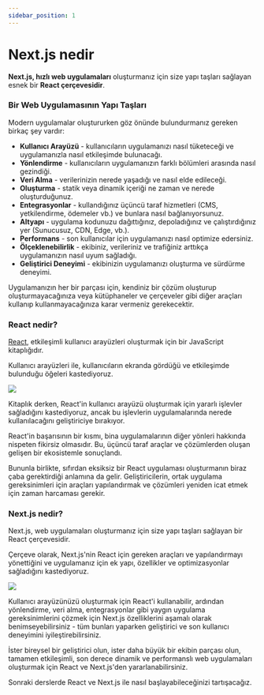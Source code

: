 ```yaml
---
sidebar_position: 1
---
```

# Next.js nedir

**Next.js, hızlı web uygulamaları** oluşturmanız için size yapı taşları sağlayan esnek bir **React çerçevesidir**.

### Bir Web Uygulamasının Yapı Taşları

Modern uygulamalar oluştururken göz önünde bulundurmanız gereken birkaç şey vardır:

- **Kullanıcı Arayüzü** - kullanıcıların uygulamanızı nasıl tüketeceği ve uygulamanızla nasıl etkileşimde bulunacağı.
- **Yönlendirme** - kullanıcıların uygulamanızın farklı bölümleri arasında nasıl gezindiği.
- **Veri Alma** - verilerinizin nerede yaşadığı ve nasıl elde edileceği.
- **Oluşturma** - statik veya dinamik içeriği ne zaman ve nerede oluşturduğunuz.
- **Entegrasyonlar** - kullandığınız üçüncü taraf hizmetleri (CMS, yetkilendirme, ödemeler vb.) ve bunlara nasıl bağlanıyorsunuz.
- **Altyapı** - uygulama kodunuzu dağıttığınız, depoladığınız ve çalıştırdığınız yer (Sunucusuz, CDN, Edge, vb.).
- **Performans** - son kullanıcılar için uygulamanızı nasıl optimize edersiniz.
- **Ölçeklenebilirlik** - ekibiniz, verileriniz ve trafiğiniz arttıkça uygulamanızın nasıl uyum sağladığı.
- **Geliştirici Deneyimi** - ekibinizin uygulamanızı oluşturma ve sürdürme deneyimi.

Uygulamanızın her bir parçası için, kendiniz bir çözüm oluşturup oluşturmayacağınıza veya kütüphaneler ve çerçeveler gibi diğer araçları kullanıp kullanmayacağınıza karar vermeniz gerekecektir.

### React nedir?

<a href="https://beta.reactjs.org/">React</a>, etkileşimli kullanıcı arayüzleri oluşturmak için bir JavaScript kitaplığıdır.

Kullanıcı arayüzleri ile, kullanıcıların ekranda gördüğü ve etkileşimde bulunduğu öğeleri kastediyoruz.

<img src="/img/learn/learn-react-components.jpeg"/>

Kitaplık derken, React'in kullanıcı arayüzü oluşturmak için yararlı işlevler sağladığını kastediyoruz, ancak bu işlevlerin uygulamalarında nerede kullanılacağını geliştiriciye bırakıyor.

React'in başarısının bir kısmı, bina uygulamalarının diğer yönleri hakkında nispeten fikirsiz olmasıdır. Bu, üçüncü taraf araçlar ve çözümlerden oluşan gelişen bir ekosistemle sonuçlandı.

Bununla birlikte, sıfırdan eksiksiz bir React uygulaması oluşturmanın biraz çaba gerektirdiği anlamına da gelir. Geliştiricilerin, ortak uygulama gereksinimleri için araçları yapılandırmak ve çözümleri yeniden icat etmek için zaman harcaması gerekir.

### Next.js nedir?

Next.js, web uygulamaları oluşturmanız için size yapı taşları sağlayan bir React çerçevesidir.

Çerçeve olarak, Next.js'nin React için gereken araçları ve yapılandırmayı yönettiğini ve uygulamanız için ek yapı, özellikler ve optimizasyonlar sağladığını kastediyoruz.

<img src="/img/learn/learn-ecosystem.jpeg"/>


Kullanıcı arayüzünüzü oluşturmak için React'i kullanabilir, ardından yönlendirme, veri alma, entegrasyonlar gibi yaygın uygulama gereksinimlerini çözmek için Next.js özelliklerini aşamalı olarak benimseyebilirsiniz - tüm bunları yaparken geliştirici ve son kullanıcı deneyimini iyileştirebilirsiniz.

İster bireysel bir geliştirici olun, ister daha büyük bir ekibin parçası olun, tamamen etkileşimli, son derece dinamik ve performanslı web uygulamaları oluşturmak için React ve Next.js'den yararlanabilirsiniz.

Sonraki derslerde React ve Next.js ile nasıl başlayabileceğinizi tartışacağız.
